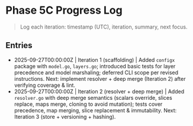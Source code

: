 # Phase 5C Progress Log

> Log each iteration: timestamp (UTC), iteration, summary, next focus.

## Entries

- 2025-09-27T00:00:00Z | Iteration 1 (scaffolding) | Added `configx` package with `model.go`, `layers.go`; introduced basic tests for layer precedence and model marshaling; deferred CLI scope per revised instructions. Next: implement resolver + deep merge (Iteration 2) after verifying coverage & lint.
- 2025-09-27T00:00:00Z | Iteration 2 (resolver + deep merge) | Added `resolver.go` with deep merge semantics (scalars override, slices replace, maps merge, cloning to avoid mutation); tests cover precedence, map merging, slice replacement & immutability. Next: Iteration 3 (store + versioning + hashing).
